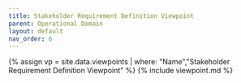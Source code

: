 ```yaml
---
title: Stakeholder Requirement Definition Viewpoint
parent: Operational Domain
layout: default
nav_order: 6
---
```

{% assign vp = site.data.viewpoints | where: "Name","Stakeholder Requirement Definition Viewpoint" %}
{% include viewpoint.md %}